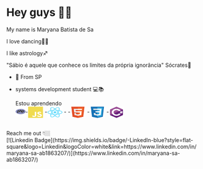# Hey guys 👩🏽

My name is Maryana Batista de Sa

I love dancing💃🏽

I like astrology♐

 "Sábio é aquele que conhece os limites da própria ignorância" Sócrates🧠

- 📍 From SP
- systems development student 💻📚

  Estou aprendendo<br>
 -<img align="center" alt="Mary-Js" height="30" width="40" src="https://raw.githubusercontent.com/devicons/devicon/master/icons/javascript/javascript-plain.svg">
 -<img align="center" alt="Mary-React" height="30" width="40" src="https://raw.githubusercontent.com/devicons/devicon/master/icons/react/react-original.svg">
 -<img align="left" alt="PHP" width="26px" src="https://raw.githubusercontent.com/github/explore/80688e429a7d4ef2fca1e82350fe8e3517d3494d/topics/php/php.png" />
 -<img align="center" alt="Mary-HTML" height="30" width="40" src="https://raw.githubusercontent.com/devicons/devicon/master/icons/html5/html5-original.svg">
 -<img align="center" alt="Mary-CSS" height="30" width="40" src="https://raw.githubusercontent.com/devicons/devicon/master/icons/css3/css3-original.svg">
 -<img align="center" alt="Mary-Csharp" height="30" width="40" src="https://raw.githubusercontent.com/devicons/devicon/master/icons/csharp/csharp-original.svg">
 <br>
 Reach me out 👇🏼<br>
 [![Linkedin Badge](https://img.shields.io/badge/-LinkedIn-blue?style=flat-square&logo=Linkedin&logoColor=white&link=https://www.linkedin.com/in/maryana-sa-ab1863207/)](https://www.linkedin.com/in/maryana-sa-ab1863207/) 
  
 
  
